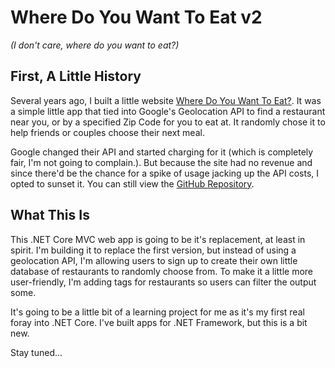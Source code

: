 # Where Do You Want To Eat v2

_(I don't care, where do you want to eat?)_

## First, A Little History

Several years ago, I built a little website [Where Do You Want To Eat?](https://wheredoyouwanttoeat.xyz). It was a simple little app that tied into Google's Geolocation API to find a restaurant near you, or by a specified Zip Code for you to eat at. It randomly chose it to help friends or couples choose their next meal.

Google changed their API and started charging for it (which is completely fair, I'm not going to complain.). But because the site had no revenue and since there'd be the chance for a spike of usage jacking up the API costs, I opted to sunset it. You can still view the [GitHub Repository](https://github.com/kpwags/Where-Do-You-Want-To-Eat).

## What This Is

This .NET Core MVC web app is going to be it's replacement, at least in spirit. I'm building it to replace the first version, but instead of using a geolocation API, I'm allowing users to sign up to create their own little database of restaurants to randomly choose from. To make it a little more user-friendly, I'm adding tags for restaurants so users can filter the output some.

It's going to be a little bit of a learning project for me as it's my first real foray into .NET Core. I've built apps for .NET Framework, but this is a bit new.

Stay tuned...
